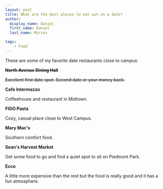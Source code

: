 ```yaml
---
layout: post
title: What are the best places to eat out on a date?
author:
  display_name: Daniel
  first_name: Daniel
  last_name: Marcos

tags:
    - Food
---
```




These are some of my favorite date restaurants close to campus:



~~**North Avenue Dining Hall**~~

~~Excellent first date spot. Second date or your money back.~~  





**Cafe Intermezzo**

Coffeehouse and restaurant in Midtown.  





**FIGO Pasta**

Cozy, casual place close to West Campus.  





**Mary Mac's**

Southern comfort food.  





**Sean's Harvest Market**

Get some food to go and find a quiet spot to sit on Piedmont Park.  





**Ecco**

A little more expensive than the rest but the food is really good and it has a fun atmosphere.  

































